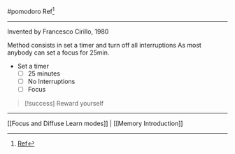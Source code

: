 #pomodoro
Ref[^1]
***

Invented by Francesco Cirillo, 1980

Method consists in set a timer and turn off all interruptions
As most anybody can set a focus for 25min.

- Set a timer
	- [ ] 25 minutes
	- [ ] No Interruptions
	- [ ] Focus
>[!success] Reward yourself



***
[[Focus and Diffuse Learn modes]] | [[Memory Introduction]]

[^1]: [Ref](#)